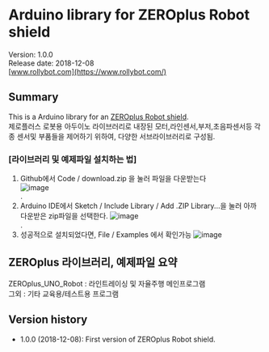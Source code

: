 # Arduino library for ZEROplus Robot shield

Version: 1.0.0<br>
Release date: 2018-12-08<br>
[www.rollybot.com](https://www.rollybot.com/)

## Summary

This is a Arduino library for an
[ZEROplus Robot shield](https://www.rollybot.com/product/detail.html?product_no=18&cate_no=1&display_group=2).<br>
제로플러스 로봇용 아두이노 라이브러리로 내장된 모터,라인센서,부저,초음파센서등 각종 센서및 부품들을 제어하기 위하여, 
다양한 서브라이브러리로 구성됨.

### [라이브러리 및 예제파일 설치하는 법]
1. Github에서 Code / download.zip 을 눌러 파일을 다운받는다<br>
![image](https://user-images.githubusercontent.com/5675424/222409152-09fc7871-507c-442d-827e-1a2e65ffeb90.png)<br>
.<br>
2. Arduino IDE에서 Sketch / Include Library / Add .ZIP Library...을 눌러 아까 다운받은 zip파일을 선택한다.
![image](https://user-images.githubusercontent.com/5675424/222390929-ef0f187a-8064-485c-b47d-52af86f803bf.png)<br>
.<br>
3. 성공적으로 설치되었다면, File / Examples 에서 확인가능
![image](https://user-images.githubusercontent.com/5675424/222411497-6f7a1e3f-9ea9-483f-acaf-dfd3333d2382.png)

## ZEROplus 라이브러리, 예제파일 요약
ZEROplus_UNO_Robot : 라인트레이싱 및 자율주행 메인프로그램<br>
그외 : 기타 교육용/테스트용 프로그램


## Version history
* 1.0.0 (2018-12-08): First version of ZEROplus Robot shield.
